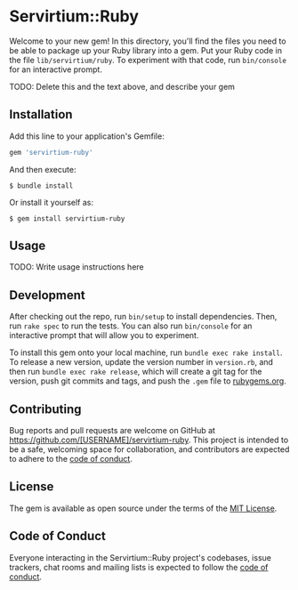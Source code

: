 # Servirtium::Ruby

Welcome to your new gem! In this directory, you'll find the files you need to be able to package up your Ruby library into a gem. Put your Ruby code in the file `lib/servirtium/ruby`. To experiment with that code, run `bin/console` for an interactive prompt.

TODO: Delete this and the text above, and describe your gem

## Installation

Add this line to your application's Gemfile:

```ruby
gem 'servirtium-ruby'
```

And then execute:

    $ bundle install

Or install it yourself as:

    $ gem install servirtium-ruby

## Usage

TODO: Write usage instructions here

## Development

After checking out the repo, run `bin/setup` to install dependencies. Then, run `rake spec` to run the tests. You can also run `bin/console` for an interactive prompt that will allow you to experiment.

To install this gem onto your local machine, run `bundle exec rake install`. To release a new version, update the version number in `version.rb`, and then run `bundle exec rake release`, which will create a git tag for the version, push git commits and tags, and push the `.gem` file to [rubygems.org](https://rubygems.org).

## Contributing

Bug reports and pull requests are welcome on GitHub at https://github.com/[USERNAME]/servirtium-ruby. This project is intended to be a safe, welcoming space for collaboration, and contributors are expected to adhere to the [code of conduct](https://github.com/[USERNAME]/servirtium-ruby/blob/master/CODE_OF_CONDUCT.md).


## License

The gem is available as open source under the terms of the [MIT License](https://opensource.org/licenses/MIT).

## Code of Conduct

Everyone interacting in the Servirtium::Ruby project's codebases, issue trackers, chat rooms and mailing lists is expected to follow the [code of conduct](https://github.com/[USERNAME]/servirtium-ruby/blob/master/CODE_OF_CONDUCT.md).
